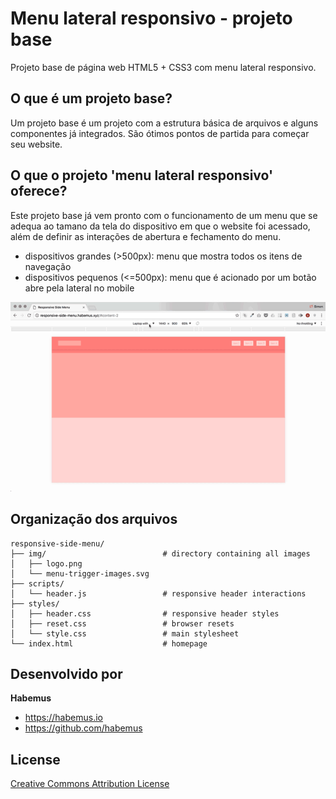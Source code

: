 # Menu lateral responsivo - projeto base

Projeto base de página web HTML5 + CSS3 com menu lateral responsivo.

## O que é um projeto base?

Um projeto base é um projeto com a estrutura básica de arquivos e alguns componentes já integrados. São ótimos pontos de partida para começar seu website.

## O que o projeto 'menu lateral responsivo' oferece?

Este projeto base já vem pronto com o funcionamento de um menu que se adequa ao tamano da tela do dispositivo em que o website foi acessado, além de definir as interações de abertura e fechamento do menu.

- dispositivos grandes  (>500px): menu que mostra todos os itens de navegação
- dispositivos pequenos (<=500px): menu que é acionado por um botão abre pela lateral no mobile

![preview](https://github.com/habemus/responsive-side-menu/raw/master/preview.gif "Preview")

## Organização dos arquivos

```
responsive-side-menu/
├── img/                          # directory containing all images
│   ├── logo.png
│   └── menu-trigger-images.svg
├── scripts/
│   └── header.js                 # responsive header interactions
├── styles/
│   ├── header.css                # responsive header styles
│   ├── reset.css                 # browser resets
│   └── style.css                 # main stylesheet
└── index.html                    # homepage
```

## Desenvolvido por

**Habemus**

- <https://habemus.io>
- <https://github.com/habemus>

## License

[Creative Commons Attribution License](http://creativecommons.org/licenses/by/2.0/)
